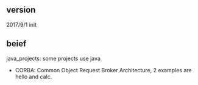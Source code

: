 ## version
2017/9/1 init

## beief
java_projects: some projects use java
- CORBA: Common Object Request Broker Architecture, 2 examples are hello and calc.
